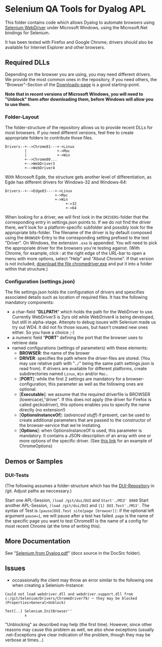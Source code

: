 # Selenium QA Tools for Dyalog APL

This folder contains code which allows Dyalog to automate browsers using [Selenium WebDriver](http://www.seleniumhq.org/)
under Microsoft Windows, using the Microsoft.Net bindings for Selenium.

It has been tested with Firefox and Google Chrome; drivers should also be available for Internet Explorer
and other browsers.

## Required DLLs

Depending on the browser you are using, you  may need different drivers. We provide the most common ones in the repository, if you need others,
the "Browser"-Section of the [Downloads-page](https://www.selenium.dev/downloads/) is a good starting-point.

**Note that in recent versions of Microsoft Windows, you will need to "Unblock" them after downloading them, before Windows will allow you to use them.**

### Folder-Layout

The folder-structure of the repository allows us to provide recent DLLs for most browsers. If you need different versions, feel free to create appropriate folders to contribute those files.

````language=text
Drivers--+-->Chrome81---+->Linux
         |              +->Mac
         |              +->Win
         +-->Chrome80...
         +-->WebDriver3
         +-->WebDriver4
````

With Microsoft Egde, the structure gets another level of differentiation, as Egde has different drivers for Windows-32 and Windows-64:

````language=text
Drivers--+-->Edge83----+->Linux
                       +->Mac
                       +->Win
                            +->32
                            +->64
````

When looking for a driver, we will first look in the `DRIVERS`-folder that the corresponding entry in settings.json points to.
If we do not find the driver there, we'll look for a platform-specific subfolder and possibly look for the appropriate bits-folder.
The filename of the driver is by default composed using the `BROWSER`-Entry to the corresponding setting prefixed to the text "Driver". On Windows, the extension `.exe` is appended.
You will need to pick the appropriate driver for the browsers you're testing against. (With Chrome, for example, click `⁞` at the right edge of the URL-bar to open a menu with more
options, select "Help" and "About Chrome". If that version is not included, [download the file chromedriver.exe](https://chromedriver.chromium.org/downloads) and
put it into a folder within that structure.)

### Configuration (settings.json)

The file settings.json holds the configuration of drivers and spexcifies associated details such as location of required files. It has the following mandatory components:

* a char-field "**DLLPATH**" which holds the path for the WebDriver to use. Currently WebDriver3 is 2yrs old while WebDriver4
  is being developed, but still in alpha-stage. Attenpts to debug issues with Selenium made us try out WD4. It did not fix 
  those issues, but hasn't created new ones either. So you have a choice ;-)
* a numeric field "**PORT**" defining the port that the browser uses to retrieve data
* named configurations (settings of parameters) with these elements:
  * **BROWSER**: the name of the brower
  * **DRIVER**: specifies the path where the driver-files are stored. (You may use relative path with "`./`" being the
      same path settings.json is read from). If drivers are available for different platforms, create subdirectories named `Linux`, `Win` and/or `Mac`..
  * [**PORT**]: while the first 2 settings are mandatory for a browser-configuration, this parameter
    as well as the following ones are optional.
  * [**Executable**]: we assume that the required driverfile is BROWSER (lowercace),"driver". If this does not apply
      (the driver for Firefox is called geckodriver), this options enables you to specify the name directly (no extension!)
  * [**OptionsInstanceOf**]: (*advanced stuff*) if present, can be used to create additional parameters that are
    passed to the constructor of the browser-service that we're instiating.
  * [**Options**]: when OptionsInstanceOf is used, this parameter is mandatory. It contains a JSON-description of an
    array with one or more options of the specific driver. (See [this link](https://www.selenium.dev/selenium/docs/api/dotnet/html/T_OpenQA_Selenium_Chrome_ChromeOptions.htm) for an example of ChromeOptions)



## Demos or Samples

### DUI-Tests
(The following assumes a folder-structure which has the [DUI-Repository](https://github.com/Dyalog/DUI) in /git. Adjust paths as neccessary.)

Start one APL-Session, `)load /git/dui/DUI` and `Start'./MS3' 8080`
Start another APL-Session, `)load /git/dui/DUI` and `[1] DUI.Test'./MS3'`. The syntax of Test is `[pause]DUI.Test site[page [browser]]`:  if the optional left argument `pause=1`, we will pause after a test has failed. `page` is the name of the specific page you want to test Chrome81 is the name of a config for most recent Chrome (at the time of writing this).

## More Documentation

See "[Selenium from Dyalog.pdf](./Selenium%20from%20Dyalog.pdf)" (docx source in the DocSrc folder).

## Issues

* occassionally the client may throw an error similar to the following one when creating a Selenium-Instance:

```language=text
Could not load webdriver.dll and webdriver.support.dll from c:/git/Selenium/Drivers/ChromeDriver79/ ─ they may be blocked (Properties>General>Unblock)

Test[..] Selenium.InitBrowser''
         ∧
```

"Unblocking" as described may help (the first time). However, since other reasons may cause this problem as well, we also show exceptions (usually .net-Exceptions give clear indication of the problem, though they may be verbose at times...)
